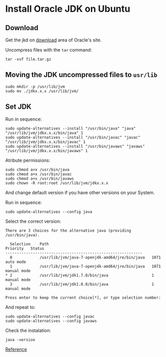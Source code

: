 # Install Oracle JDK on Ubuntu

## Download

Get the jkd on [download](http://www.oracle.com/technetwork/java/javase/downloads/index.html) area of Oracle's site.

Uncompress files with the `tar` command:

```
tar -xvf file.tar.gz
```

## Moving the JDK uncompressed files to `usr/lib`

```
sudo mkdir -p /usr/lib/jvm
sudo mv ./jdkx.x.x /usr/lib/jvm/
```

## Set JDK

Run in sequence:

```
sudo update-alternatives --install "/usr/bin/java" "java" "/usr/lib/jvm/jdkx.x.x/bin/java" 1
sudo update-alternatives --install "/usr/bin/javac" "javac" "/usr/lib/jvm/jdkx.x.x/bin/javac" 1
sudo update-alternatives --install "/usr/bin/javaws" "javaws" "/usr/lib/jvm/jdkx.x.x/bin/javaws" 1
```

Atribute permissions:

```
sudo chmod a+x /usr/bin/java
sudo chmod a+x /usr/bin/javac
sudo chmod a+x /usr/bin/javaws
sudo chown -R root:root /usr/lib/jvm/jdkx.x.x
```

And change default version if you have other versions on your System.

Run in sequence:

```
sudo update-alternatives --config java
```

Select the correct version:

```
There are 3 choices for the alternative java (providing /usr/bin/java).

  Selection    Path                                            Priority   Status
------------------------------------------------------------
  0            /usr/lib/jvm/java-7-openjdk-amd64/jre/bin/java   1071      auto mode
  1            /usr/lib/jvm/java-7-openjdk-amd64/jre/bin/java   1071      manual mode
* 2            /usr/lib/jvm/jdk1.7.0/bin/java                   1         manual mode
  3            /usr/lib/jvm/jdk1.8.0/bin/java                   1         manual mode

Press enter to keep the current choice[*], or type selection number: 
```

And repeat to:

```
sudo update-alternatives --config javac
sudo update-alternatives --config javaws
```

Check the instalation:

```
java -version
```

[Reference](http://askubuntu.com/questions/56104/how-can-i-install-sun-oracles-proprietary-java-jdk-6-7-8-or-jre)
